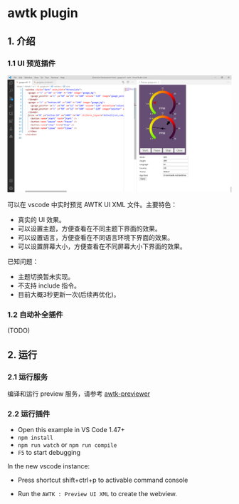 # awtk plugin

## 1. 介绍

### 1.1 UI 预览插件

![demo](demo.png)

可以在 vscode 中实时预览 AWTK UI XML 文件。主要特色：

* 真实的 UI 效果。
* 可以设置主题，方便查看在不同主题下界面的效果。
* 可以设置语言，方便查看在不同语言环境下界面的效果。
* 可以设置屏幕大小，方便查看在不同屏幕大小下界面的效果。

已知问题：

* 主题切换暂未实现。
* 不支持 include 指令。
* 目前大概3秒更新一次(后续再优化)。

### 1.2 自动补全插件

(TODO)

## 2. 运行

### 2.1 运行服务

编译和运行 preview 服务，请参考 [awtk-previewer](https://github.com/zlgopen/awtk-previewer)

### 2.2 运行插件

- Open this example in VS Code 1.47+
- `npm install`
- `npm run watch` or `npm run compile`
- `F5` to start debugging

In the new vscode instance:

* Press shortcut shift+ctrl+p to activable command console

* Run the `AWTK : Preview UI XML` to create the webview.
